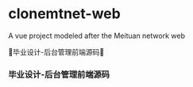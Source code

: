 # clonemtnet-web
A vue project modeled after the Meituan network web

🎉毕业设计-后台管理前端源码🤪

### 毕业设计-后台管理前端源码
